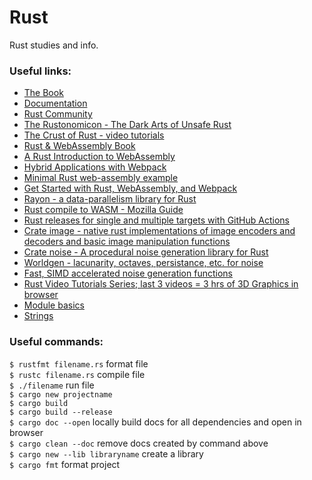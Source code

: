 # Rust
Rust studies and info.

### Useful links:
* [The Book](https://doc.rust-lang.org/book/) 
* [Documentation](https://docs.rs/)  
* [Rust Community](https://www.rust-lang.org/community)  
* [The Rustonomicon - The Dark Arts of Unsafe Rust](https://doc.rust-lang.org/nomicon/index.html)  
* [The Crust of Rust - video tutorials](https://www.youtube.com/watch?v=s19G6n0UjsM)  
* [Rust & WebAssembly Book](https://rustwasm.github.io/book/introduction.html)  
* [A Rust Introduction to WebAssembly](https://www.telerik.com/blogs/rust-introduction-to-webassembly)  
* [Hybrid Applications with Webpack](https://rustwasm.github.io/docs/wasm-pack/tutorials/hybrid-applications-with-webpack/index.html)  
* [Minimal Rust web-assembly example](https://www.hellorust.com/demos/add/index.html)  
* [Get Started with Rust, WebAssembly, and Webpack](https://medium.com/@ianjsikes/get-started-with-rust-webassembly-and-webpack-58d28e219635)  
* [Rayon - a data-parallelism library for Rust](https://github.com/rayon-rs/rayon)  
* [Rust compile to WASM - Mozilla Guide](https://developer.mozilla.org/en-US/docs/WebAssembly/Rust_to_wasm)  
* [Rust releases for single and multiple targets with GitHub Actions](https://mateuscosta.me/rust-releases-with-github-actions)  
* [Crate image - native rust implementations of image encoders and decoders and basic image manipulation functions](https://docs.rs/image/0.23.8/image/)  
* [Crate noise - A procedural noise generation library for Rust](https://docs.rs/noise/0.6.0/noise/)  
* [Worldgen - lacunarity, octaves, persistance, etc. for noise](https://docs.rs/worldgen/0.3.2/i686-pc-windows-msvc/worldgen/noise/perlin/struct.Lacunarity.html)  
* [Fast, SIMD accelerated noise generation functions](https://docs.rs/simdnoise/3.1.6/simdnoise/)  
* [Rust Video Tutorials Series; last 3 videos = 3 hrs of 3D Graphics in browser](https://www.youtube.com/playlist?list=PLLqEtX6ql2EyPAZ1M2_C0GgVd4A-_L4_5)  
*  [Module basics](https://fasterthanli.me/articles/rust-modules-vs-files)  
* [Strings](https://www.ameyalokare.com/rust/2017/10/12/rust-str-vs-String.html)  


### Useful commands:
`$ rustfmt filename.rs` format file  
`$ rustc filename.rs` compile file  
`$ ./filename` run file  
`$ cargo new projectname`  
`$ cargo build`   
`$ cargo build --release`  
`$ cargo doc --open` locally build docs for all dependencies and open in browser  
`$ cargo clean --doc` remove docs created by command above  
`$ cargo new --lib libraryname` create a library    
`$ cargo fmt` format project  
